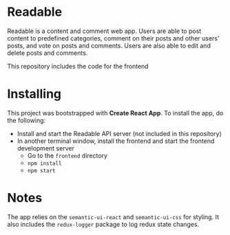 # Readable

Readable is a content and comment web app. Users are able to post content to predefined categories, comment on their posts and other users' posts, and vote on posts and comments. Users are also able to edit and delete posts and comments.

This repository includes the code for the frontend

# Installing

This project was bootstrapped with **Create React App**. To install the app, do the following:
* Install and start the Readable API server (not included in this repository)
* In another terminal window, install the frontend and start the frontend development server
    - Go to the `frontend` directory
    - `npm install`
    - `npm start`

# Notes

The app relies on the `semantic-ui-react` and `semantic-ui-css` for styling. It also includes the `redux-logger` package to log redux state changes.

